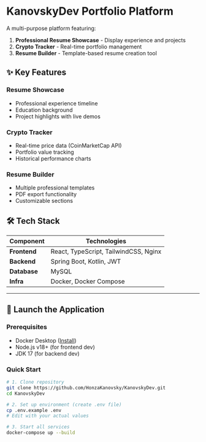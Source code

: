 # KanovskyDev Portfolio Platform

A multi-purpose platform featuring:
1. **Professional Resume Showcase** - Display experience and projects  
2. **Crypto Tracker** - Real-time portfolio management  
3. **Resume Builder** - Template-based resume creation tool 

## ✨ Key Features

### Resume Showcase
- Professional experience timeline  
- Education background  
- Project highlights with live demos  

### Crypto Tracker
- Real-time price data (CoinMarketCap API)  
- Portfolio value tracking  
- Historical performance charts  

### Resume Builder  
- Multiple professional templates  
- PDF export functionality  
- Customizable sections  

## 🛠 Tech Stack  

| Component       | Technologies                          |
|-----------------|---------------------------------------|
| **Frontend**    | React, TypeScript, TailwindCSS, Nginx |
| **Backend**     | Spring Boot, Kotlin, JWT              |
| **Database**    | MySQL                                 |
| **Infra**       | Docker, Docker Compose                |

---

## 🚀 Launch the Application

### Prerequisites
- Docker Desktop ([Install](https://www.docker.com/products/docker-desktop/))
- Node.js v18+ (for frontend dev)
- JDK 17 (for backend dev)

### Quick Start
```bash
# 1. Clone repository
git clone https://github.com/HonzaKanovsky/KanovskyDev.git
cd KanovskyDev

# 2. Set up environment (create .env file)
cp .env.example .env
# Edit with your actual values

# 3. Start all services
docker-compose up --build